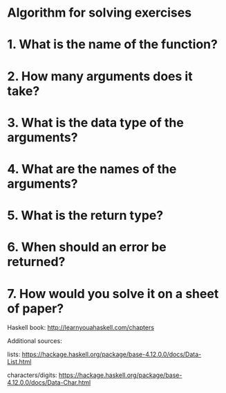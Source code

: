 # Algorithm for solving exercises

# 1. What is the name of the function?
# 2. How many arguments does it take?
# 3. What is the data type of the arguments?
# 4. What are the names of the arguments?
# 5. What is the return type?
# 6. When should an error be returned?
# 7. How would you solve it on a sheet of paper?


Haskell book: http://learnyouahaskell.com/chapters

Additional sources:

lists: https://hackage.haskell.org/package/base-4.12.0.0/docs/Data-List.html

characters/digits: https://hackage.haskell.org/package/base-4.12.0.0/docs/Data-Char.html
